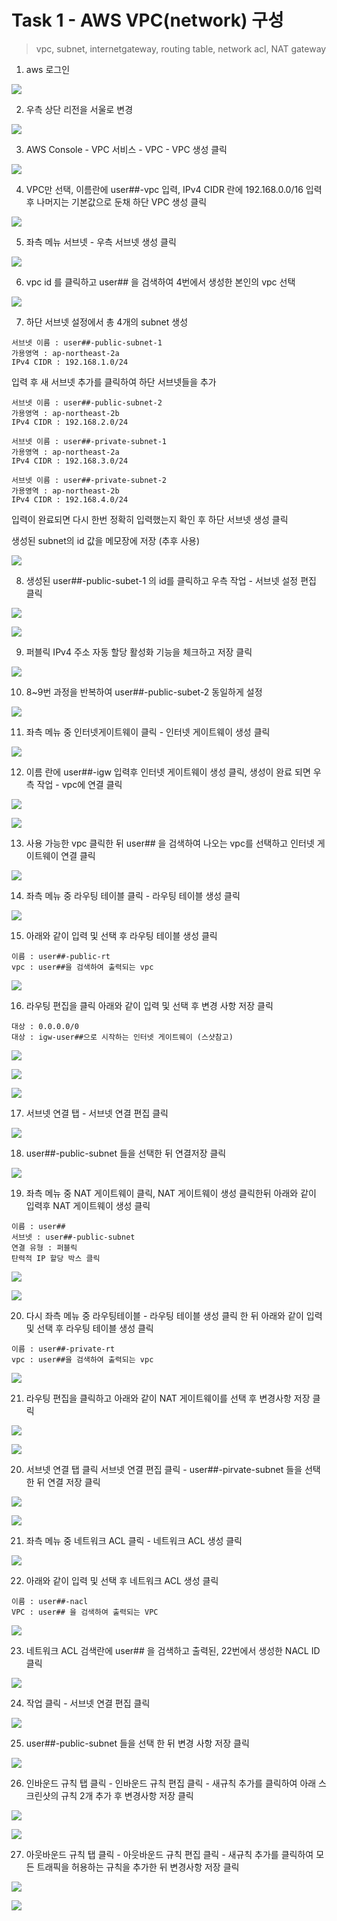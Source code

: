 # Task 1 - AWS VPC(network) 구성

> vpc, subnet, internetgateway, routing table, network acl, NAT gateway

1. aws 로그인 

![](../img/L1T1-1.png)

2. 우측 상단 리전을 서울로 변경

![](../img/L1T1-2.png)

3. AWS Console - VPC 서비스 - VPC - VPC 생성 클릭

![](../img/L1T0-3.png)

4. VPC만 선택, 이름란에 user##-vpc 입력, IPv4 CIDR 란에 192.168.0.0/16 입력 후 나머지는 기본값으로 둔채 하단 VPC 생성 클릭

![](../img/L1T0-4.png)

5. 좌측 메뉴 서브넷 - 우측 서브넷 생성 클릭 

![](../img/L1T0-5.png)

6. vpc id 를 클릭하고 user## 을 검색하여 4번에서 생성한 본인의 vpc 선택

![](../img/L1T0-6.png)

7. 하단 서브넷 설정에서 총 4개의 subnet 생성

```
서브넷 이름 : user##-public-subnet-1
가용영역 : ap-northeast-2a
IPv4 CIDR : 192.168.1.0/24
```

입력 후 새 서브넷 추가를 클릭하여 하단 서브넷들을 추가
```
서브넷 이름 : user##-public-subnet-2
가용영역 : ap-northeast-2b
IPv4 CIDR : 192.168.2.0/24
```
```
서브넷 이름 : user##-private-subnet-1
가용영역 : ap-northeast-2a
IPv4 CIDR : 192.168.3.0/24
```
```
서브넷 이름 : user##-private-subnet-2
가용영역 : ap-northeast-2b
IPv4 CIDR : 192.168.4.0/24
```

입력이 완료되면 다시 한번 정확히 입력했는지 확인 후 하단 서브넷 생성 클릭

생성된 subnet의 id 값을 메모장에 저장 (추후 사용)

![](../img/L1T0-7.png)

8. 생성된 user##-public-subet-1 의 id를 클릭하고 우측 작업 - 서브넷 설정 편집 클릭

![](../img/L1T0-8.png)

![](../img/L1T0-8-2.png)

9. 퍼블릭 IPv4 주소 자동 할당 활성화 기능을 체크하고 저장 클릭

![](../img/L1T0-9.png)

10. 8~9번 과정을 반복하여 user##-public-subet-2 동일하게 설정

![](../img/L1T0-10.png)

11. 좌측 메뉴 중 인터넷게이트웨이 클릭 - 인터넷 게이트웨이 생성 클릭

![](../img/L1T0-11.png)

12. 이름 란에 user##-igw 입력후 인터넷 게이트웨이 생성 클릭, 생성이 완료 되면 우측 작업 - vpc에 연결 클릭

![](../img/L1T0-12.png)

![](../img/L1T0-12-2.png)

13. 사용 가능한 vpc 클릭한 뒤 user## 을 검색하여 나오는 vpc를 선택하고 인터넷 게이트웨이 연결 클릭

![](../img/L1T0-13.png)

14. 좌측 메뉴 중 라우팅 테이블 클릭 - 라우팅 테이블 생성 클릭

![](../img/L1T0-14.png)

15. 아래와 같이 입력 및 선택 후 라우팅 테이블 생성 클릭
```
이름 : user##-public-rt
vpc : user##을 검색하여 출력되는 vpc
```

![](../img/L1T0-15.png)

16. 라우팅 편집을 클릭 아래와 같이 입력 및 선택 후 변경 사항 저장 클릭
```
대상 : 0.0.0.0/0
대상 : igw-user##으로 시작하는 인터넷 게이트웨이 (스샷참고)
```
![](../img/L1T0-16-1.png)

![](../img/L1T0-16-2.png)

![](../img/L1T0-16-3.png)

17. 서브넷 연결 탭 - 서브넷 연결 편집 클릭

![](../img/L1T0-17.png)

18. user##-public-subnet 들을 선택한 뒤 연결저장 클릭

![](../img/L1T0-18.png)

19. 좌측 메뉴 중 NAT 게이트웨이 클릭, NAT 게이트웨이 생성 클릭한뒤 아래와 같이 입력후 NAT 게이트웨이 생성 클릭

```
이름 : user##
서브넷 : user##-public-subnet
연결 유형 : 퍼블릭
탄력적 IP 할당 박스 클릭
```
![](../img/L1T0-1919.png)

![](../img/L1T0-1919-2.png)

20. 다시 좌측 메뉴 중 라우팅테이블 - 라우팅 테이블 생성 클릭 한 뒤 아래와 같이 입력 및 선택 후 라우팅 테이블 생성 클릭

```
이름 : user##-private-rt
vpc : user##을 검색하여 출력되는 vpc
```

![](../img/L1T0-19.png)

21. 라우팅 편집을 클릭하고 아래와 같이 NAT 게이트웨이를 선택 후 변경사항 저장 클릭

![](../img/L1T0-2121.png)

![](../img/L1T0-2121-2.png)


20. 서브넷 연결 탭 클릭 서브넷 연결 편집 클릭 - user##-pirvate-subnet 들을 선택 한 뒤 연결 저장 클릭

![](../img/L1T0-20.png)

![](../img/L1T0-20-2.png)

21. 좌측 메뉴 중 네트워크 ACL 클릭 - 네트워크 ACL 생성 클릭 

![](../img/L1T0-21.png)

22. 아래와 같이 입력 및 선택 후 네트워크 ACL 생성 클릭
```
이름 : user##-nacl
VPC : user## 을 검색하여 출력되는 VPC
```
![](../img/L1T0-22.png)

23. 네트워크 ACL 검색란에 user## 을 검색하고 출력된, 22번에서 생성한 NACL ID 클릭

![](../img/L1T0-23.png)

24. 작업 클릭 - 서브넷 연결 편집 클릭

![](../img/L1T0-24.png)

25. user##-public-subnet 들을 선택 한 뒤 변경 사항 저장 클릭

![](../img/L1T0-25.png)

26. 인바운드 규칙 탭 클릭 - 인바운드 규칙 편집 클릭 - 새규칙 추가를 클릭하여 아래 스크린샷의 규칙 2개 추가 후 변경사항 저장 클릭 

![](../img/L1T0-26-1.png)

![](../img/L1T0-26-2.png)

27. 아웃바운드 규칙 탭 클릭 - 아웃바운드 규칙 편집 클릭 - 새규칙 추가를 클릭하여 모든 트래픽을 허용하는 규칙을 추가한 뒤 변경사항 저장 클릭

![](../img/L1T0-27-1.png)

![](../img/L1T0-27-2.png)